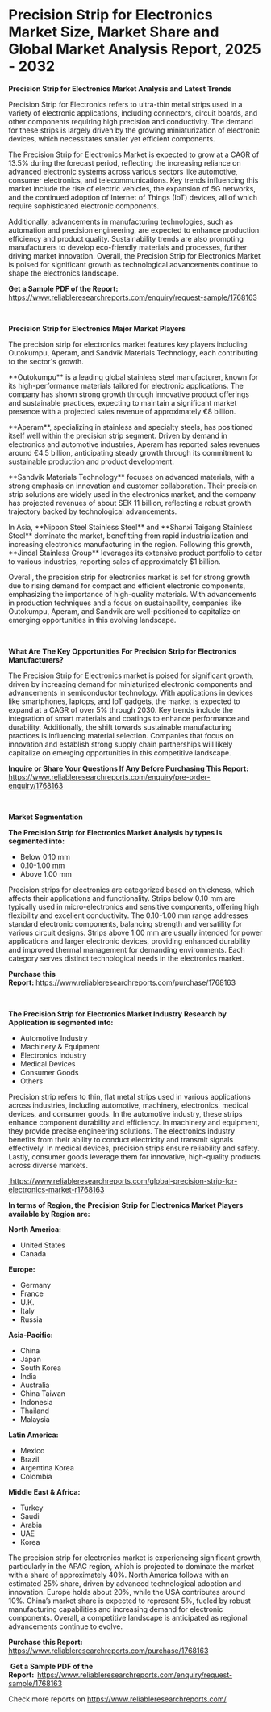 <p><h1>Precision Strip for Electronics Market Size, Market Share and Global Market Analysis Report, 2025 - 2032</h1></p><p><strong>Precision Strip for Electronics Market Analysis and Latest Trends</strong></p>
<p><p>Precision Strip for Electronics refers to ultra-thin metal strips used in a variety of electronic applications, including connectors, circuit boards, and other components requiring high precision and conductivity. The demand for these strips is largely driven by the growing miniaturization of electronic devices, which necessitates smaller yet efficient components. </p><p>The Precision Strip for Electronics Market is expected to grow at a CAGR of 13.5% during the forecast period, reflecting the increasing reliance on advanced electronic systems across various sectors like automotive, consumer electronics, and telecommunications. Key trends influencing this market include the rise of electric vehicles, the expansion of 5G networks, and the continued adoption of Internet of Things (IoT) devices, all of which require sophisticated electronic components. </p><p>Additionally, advancements in manufacturing technologies, such as automation and precision engineering, are expected to enhance production efficiency and product quality. Sustainability trends are also prompting manufacturers to develop eco-friendly materials and processes, further driving market innovation. Overall, the Precision Strip for Electronics Market is poised for significant growth as technological advancements continue to shape the electronics landscape.</p></p>
<p><strong>Get a Sample PDF of the Report:&nbsp;</strong> <a href="https://www.reliableresearchreports.com/enquiry/request-sample/1768163?utm_campaign=2395&utm_medium=2&utm_source=Github&utm_content=ia&utm_term=03042025&utm_id=precision-strip-for-electronics">https://www.reliableresearchreports.com/enquiry/request-sample/1768163</a></p>
<p>&nbsp;</p>
<p><strong>Precision Strip for Electronics Major Market Players</strong></p>
<p><p>The precision strip for electronics market features key players including Outokumpu, Aperam, and Sandvik Materials Technology, each contributing to the sector's growth. </p><p>**Outokumpu** is a leading global stainless steel manufacturer, known for its high-performance materials tailored for electronic applications. The company has shown strong growth through innovative product offerings and sustainable practices, expecting to maintain a significant market presence with a projected sales revenue of approximately €8 billion.</p><p>**Aperam**, specializing in stainless and specialty steels, has positioned itself well within the precision strip segment. Driven by demand in electronics and automotive industries, Aperam has reported sales revenues around €4.5 billion, anticipating steady growth through its commitment to sustainable production and product development.</p><p>**Sandvik Materials Technology** focuses on advanced materials, with a strong emphasis on innovation and customer collaboration. Their precision strip solutions are widely used in the electronics market, and the company has projected revenues of about SEK 11 billion, reflecting a robust growth trajectory backed by technological advancements.</p><p>In Asia, **Nippon Steel Stainless Steel** and **Shanxi Taigang Stainless Steel** dominate the market, benefitting from rapid industrialization and increasing electronics manufacturing in the region. Following this growth, **Jindal Stainless Group** leverages its extensive product portfolio to cater to various industries, reporting sales of approximately $1 billion.</p><p>Overall, the precision strip for electronics market is set for strong growth due to rising demand for compact and efficient electronic components, emphasizing the importance of high-quality materials. With advancements in production techniques and a focus on sustainability, companies like Outokumpu, Aperam, and Sandvik are well-positioned to capitalize on emerging opportunities in this evolving landscape.</p></p>
<p>&nbsp;</p>
<p><strong>What Are The Key Opportunities For Precision Strip for Electronics Manufacturers?</strong></p>
<p><p>The Precision Strip for Electronics market is poised for significant growth, driven by increasing demand for miniaturized electronic components and advancements in semiconductor technology. With applications in devices like smartphones, laptops, and IoT gadgets, the market is expected to expand at a CAGR of over 5% through 2030. Key trends include the integration of smart materials and coatings to enhance performance and durability. Additionally, the shift towards sustainable manufacturing practices is influencing material selection. Companies that focus on innovation and establish strong supply chain partnerships will likely capitalize on emerging opportunities in this competitive landscape.</p></p>
<p><strong>Inquire or Share Your Questions If Any Before Purchasing This Report:</strong> <a href="https://www.reliableresearchreports.com/enquiry/pre-order-enquiry/1768163?utm_campaign=2395&utm_medium=2&utm_source=Github&utm_content=ia&utm_term=03042025&utm_id=precision-strip-for-electronics">https://www.reliableresearchreports.com/enquiry/pre-order-enquiry/1768163</a></p>
<p>&nbsp;</p>
<p><strong>Market Segmentation</strong></p>
<p><strong>The Precision Strip for Electronics Market Analysis by types is segmented into:</strong></p>
<p><ul><li>Below 0.10 mm</li><li>0.10-1.00 mm</li><li>Above 1.00 mm</li></ul></p>
<p><p>Precision strips for electronics are categorized based on thickness, which affects their applications and functionality. Strips below 0.10 mm are typically used in micro-electronics and sensitive components, offering high flexibility and excellent conductivity. The 0.10-1.00 mm range addresses standard electronic components, balancing strength and versatility for various circuit designs. Strips above 1.00 mm are usually intended for power applications and larger electronic devices, providing enhanced durability and improved thermal management for demanding environments. Each category serves distinct technological needs in the electronics market.</p></p>
<p><strong>Purchase this Report:&nbsp;</strong><a href="https://www.reliableresearchreports.com/purchase/1768163?utm_campaign=2395&utm_medium=2&utm_source=Github&utm_content=ia&utm_term=03042025&utm_id=precision-strip-for-electronics">https://www.reliableresearchreports.com/purchase/1768163</a></p>
<p>&nbsp;</p>
<p><strong>The Precision Strip for Electronics Market Industry Research by Application is segmented into:</strong></p>
<p><ul><li>Automotive Industry</li><li>Machinery & Equipment</li><li>Electronics Industry</li><li>Medical Devices</li><li>Consumer Goods</li><li>Others</li></ul></p>
<p><p>Precision strip refers to thin, flat metal strips used in various applications across industries, including automotive, machinery, electronics, medical devices, and consumer goods. In the automotive industry, these strips enhance component durability and efficiency. In machinery and equipment, they provide precise engineering solutions. The electronics industry benefits from their ability to conduct electricity and transmit signals effectively. In medical devices, precision strips ensure reliability and safety. Lastly, consumer goods leverage them for innovative, high-quality products across diverse markets.</p></p>
<p><a href="https://www.reliableresearchreports.com/global-precision-strip-for-electronics-market-r1768163?utm_campaign=2395&utm_medium=2&utm_source=Github&utm_content=ia&utm_term=03042025&utm_id=precision-strip-for-electronics">&nbsp;https://www.reliableresearchreports.com/global-precision-strip-for-electronics-market-r1768163</a></p>
<p><strong>In terms of Region, the Precision Strip for Electronics Market Players available by Region are:</strong></p>
<p>
    <p> <strong> North America: </strong>
        <ul>
            <li>United States</li>
            <li>Canada</li>
        </ul>
        </p> 
    <p> <strong> Europe: </strong>
        <ul>
            <li>Germany</li>
            <li>France</li>
            <li>U.K.</li>
            <li>Italy</li>
            <li>Russia</li>
        </ul>
        </p> 
    <p> <strong> Asia-Pacific: </strong>
        <ul>
            <li>China</li>
            <li>Japan</li>
            <li>South Korea</li>
            <li>India</li>
            <li>Australia</li>
            <li>China Taiwan</li>
            <li>Indonesia</li>
            <li>Thailand</li>
            <li>Malaysia</li>
        </ul>
        </p> 
    <p> <strong> Latin America: </strong>
        <ul>
            <li>Mexico</li>
            <li>Brazil</li>
            <li>Argentina Korea</li>
            <li>Colombia</li>
        </ul>
        </p> 
    <p> <strong> Middle East & Africa: </strong>
        <ul>
            <li>Turkey</li>
            <li>Saudi</li>
            <li>Arabia</li>
            <li>UAE</li>
            <li>Korea</li>
        </ul>
    </p>
    </p>
<p><p>The precision strip for electronics market is experiencing significant growth, particularly in the APAC region, which is projected to dominate the market with a share of approximately 40%. North America follows with an estimated 25% share, driven by advanced technological adoption and innovation. Europe holds about 20%, while the USA contributes around 10%. China’s market share is expected to represent 5%, fueled by robust manufacturing capabilities and increasing demand for electronic components. Overall, a competitive landscape is anticipated as regional advancements continue to evolve.</p></p>
<p><strong>Purchase this Report: </strong><a href="https://www.reliableresearchreports.com/purchase/1768163?utm_campaign=2395&utm_medium=2&utm_source=Github&utm_content=ia&utm_term=03042025&utm_id=precision-strip-for-electronics">https://www.reliableresearchreports.com/purchase/1768163</a></p>
<p>&nbsp;<strong>Get a Sample PDF of the Report:&nbsp;&nbsp;</strong><a href="https://www.reliableresearchreports.com/enquiry/request-sample/1768163?utm_campaign=2395&utm_medium=2&utm_source=Github&utm_content=ia&utm_term=03042025&utm_id=precision-strip-for-electronics">https://www.reliableresearchreports.com/enquiry/request-sample/1768163</a></p>
<p><strong></strong></p>
<p>Check more reports on <a href="https://www.reliableresearchreports.com/?utm_campaign=2395&utm_medium=2&utm_source=Github&utm_content=ia&utm_term=03042025&utm_id=precision-strip-for-electronics">https://www.reliableresearchreports.com/</a></p>